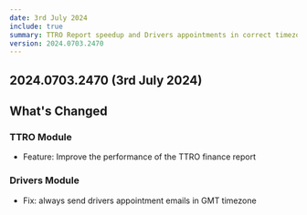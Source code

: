 ```yaml
---
date: 3rd July 2024
include: true
summary: TTRO Report speedup and Drivers appointments in correct timezone
version: 2024.0703.2470
---
```

## 2024.0703.2470 (3rd July 2024)
## What's Changed

### TTRO Module
* Feature: Improve the performance of the TTRO finance report

### Drivers  Module
* Fix: always send drivers appointment emails in GMT timezone


